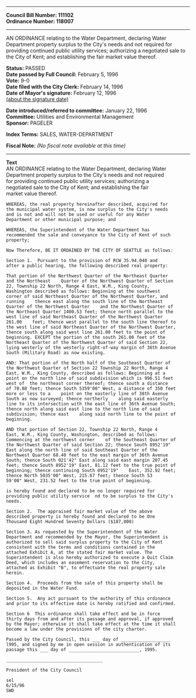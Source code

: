 * * * * *  
  
**Council Bill Number: [](#h0)[](#h2)111102**   
**Ordinance Number: 118007**  
  
* * * * *  
  
AN ORDINANCE relating to the Water Department, declaring Water Department property surplus to the City's needs and not required for providing continued public utility services; authorizing a negotiated sale to the City of Kent; and establishing the fair market value thereof.  
  
**Status:** PASSED   
**Date passed by Full Council:** February 5, 1996   
**Vote:** 9-0   
**Date filed with the City Clerk:** February 14, 1996   
**Date of Mayor's signature:** February 12, 1996   
[(about the signature date)](/~public/approvaldate.htm)   
  
  
**Date introduced/referred to committee:** January 22, 1996   
**Committee:** Utilities and Environmental Management   
**Sponsor:** PAGELER   
  
**Index Terms:** SALES, WATER-DEPARTMENT  
  
**Fiscal Note:** *(No fiscal note available at this time)*  
  
* * * * *  
  
**Text**  
    AN ORDINANCE relating to the Water Department, declaring Water  
    Department property surplus to the City's needs and not required  
    for providing continued public utility services; authorizing a  
    negotiated sale to the City of Kent; and establishing the fair  
    market value thereof.  
  
    WHEREAS, the real property hereinafter described, acquired for  
    the municipal water system, is now surplus to the City's needs  
    and is not and will not be used or useful for any Water  
    Department or other municipal purpose; and  
  
    WHEREAS, the Superintendent of the Water Department has  
    recommended the sale and conveyance to the City of Kent of such  
    property;  
  
    Now Therefore, BE IT ORDAINED BY THE CITY OF SEATTLE as follows:  
  
    Section 1.  Pursuant to the provision of RCW 35.94.040 and  
    after a public hearing, the following described real property:  
  
    That portion of the Northwest Quarter of the Northeast Quarter  
    and the Northeast    Quarter of the Northwest Quarter of Section  
    22, Township 22 North, Range 4 East, W.M., King County,  
    Washington described as follows: Beginning at the southwest  
    corner of said Northeast Quarter of the Northwest Quarter, and  
    running    thence east along the south line of the Northeast  
    Quarter of the Northwest Quarter    and the Northwest Quarter of  
    the Northeast Quarter 1400.53 feet; thence north parallel to the  
    west line of said Northeast Quarter of the Northwest Quarter  
    261.00    feet; thence west parallel to the south line thereof to  
    the west line of said Northeast Quarter of the Northwest Quarter,  
    thence south along said west line 261.00 feet to the point of  
    beginning. EXCEPT the portion of the south 261.00 feet of the  
    Northeast Quarter of the Northwest Quarter of said Section 22,  
    lying westerly of the westerly right-of-way margin of 36th Avenue  
    South (Military Road) as now existing.  
  
    AND: That portion of the North half of the Southeast Quarter of  
    the Northwest Quarter of Section 22 Township 22 North, Range 4  
    East, W.M., King County, described as follows: Beginning at a  
    point on the north line of said subdivision which is 996.51 feet  
    west of  the northeast corner thereof; thence south a distance  
    of 70.88 feet; thence South 5359'00" West, a distance of 350 feet  
    more or less to a    point on the easterly line of 38th Avenue  
    South as now surveyed; thence northerly    along said easterly  
    line to its intersection with the east line of 36th Avenue South;  
    thence north along said east line to the north line of said  
    subdivision; thence east    along said north line to the point of  
    beginning.  
  
    AND that portion of Section 22, Township 22 North, Range 4  
    East, W.M., King County, Washington, described as follows:  
    Commencing at the northwest corner    of the Southeast Quarter of  
    the Northwest Quarter of said Section 22; thence South 8952'19"  
    East along the north line of said Southeast Quarter of the  
    Northwest Quarter 68.40 feet to the east margin of 36th Avenue  
    South; thence South 021'42" East along said east margin 207.45  
    feet; thence South 8952'19" East, 81.12 feet to the true point of  
    beginning; thence continuing South 8952'19"    East, 352.92 feet;  
    thence North 5035'00" West, 215.67 feet; thence South 53  
    59'00" West, 231.52 feet to the true point of beginning.  
  
    is hereby found and declared to be no longer required for  
    providing public utility service  nd to be surplus to the City's  
    needs.  
  
    Section 2.  The appraised fair market value of the above  
    described property is hereby found and declared to be One  
    Thousand Eight Hundred Seventy Dollars ($187,000)  
  
    Section 3. As requested by the Superintendent of the Water  
    Department and recommended by the Mayor, the Superintendent is  
    authorized to sell said surplus property to the City of Kent  
    consistent with the terms and conditions contained in the  
    attached Exhibit A, at the stated fair market value. The  
    Superintendent is also hereby authorized to execute a Quit Claim  
    Deed, which includes an easement reservation to the City,  
    attached as Exhibit "B", to effectuate the real property sale  
    herein.  
  
    Section 4.  Proceeds from the sale of this property shall be  
    deposited in the Water Fund.  
  
    Section 5.  Any act pursuant to the authority of this ordinance  
    and prior to its effective date is hereby ratified and confirmed.  
  
    Section 6  This ordinance shall take effect and be in force  
    thirty days from and after its passage and approval, if approved  
    by the Mayor; otherwise it shall take effect at the time it shall  
    become a law under the provisions of the city charter.  
  
    Passed by the City Council, this ___ day of ___________________  
    l995, and signed by me in open session in authentication of its  
    passage this ___ day of ___________________________, 1995.  
  
    _____________________________________  
  
    President of the City Council  
  
    sel  
    6/15/96  
    SWD  
